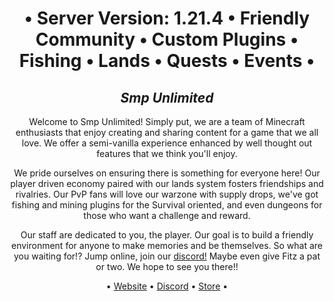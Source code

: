 <h1 align="center">• Server Version: 1.21.4 • Friendly Community • Custom Plugins • Fishing • Lands • Quests • Events •</h1>

<body>
  <h2 align="center"><i>Smp Unlimited</i></h2>

<p align="center">Welcome to Smp Unlimited! Simply put, we are a team of Minecraft enthusiasts that enjoy creating and sharing content for a game that we all love. We offer a semi-vanilla experience enhanced by well thought out features that we think you'll enjoy.</p>

<p align="center">We pride ourselves on ensuring there is something for everyone here! Our player driven economy paired with our lands system fosters friendships and rivalries. Our PvP fans will love our warzone with supply drops, we've got fishing and mining plugins for the Survival oriented, and even dungeons for those who want a challenge and reward.</p>

<p align="center">Our staff are dedicated to you, the player. Our goal is to build a friendly environment for anyone to make memories and be themselves. So what are you waiting for!? Jump online, join our <a target="_blank" href="https://discord.gg/WyXGGEUrYw">discord!</a> Maybe even give Fitz a pat or two. We hope to see you there!!</p>
</body>
<p align="center">• <a target="_blank" href="https://www.smpultd.gg/">Website</a> • <a target="_blank" href="https://discord.gg/WyXGGEUrYw">Discord</a>  • <a target="_blank" href="https://store.smpultd.gg/">Store</a> • </p>
